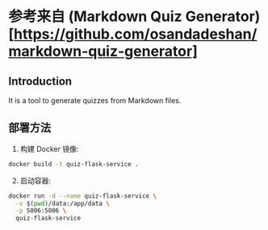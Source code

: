 # 参考来自 (Markdown Quiz Generator)[https://github.com/osandadeshan/markdown-quiz-generator]
## Introduction
It is a tool to generate quizzes from Markdown files.

## 部署方法
1. 构建 Docker 镜像:
```bash
docker build -t quiz-flask-service .
```
2. 启动容器:
```bash
docker run -d --name quiz-flask-service \
  -v $(pwd)/data:/app/data \
  -p 5006:5006 \
  quiz-flask-service
```

